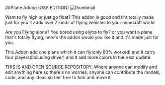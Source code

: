 ##Plane Addon (OSS EDITION)
![thumbnail](https://media.forgecdn.net/attachments/1168/562/2024-2-14-01-1k-jpg.jpg)

Want to fly high or just go float? This addon is good and It's totally made just for you it adds over 7 kinds of flying vehicles to your minecraft world 

Are you Flying alone? You bored using elytra to fly? or you want a plane that's totally flying, here's the addon would you like it and it's made just for you.

This Addon add one plane which it can fly(only 80% worked) and it carry four players(including driver) and it add more colors in the next update

THIS IS AND OPEN SOURCE REPOSITORY, Where anyone can modify and edit anything here so there's no worries, anyone can contribute the models, code, and any ideas so feel free to fork and move it 
